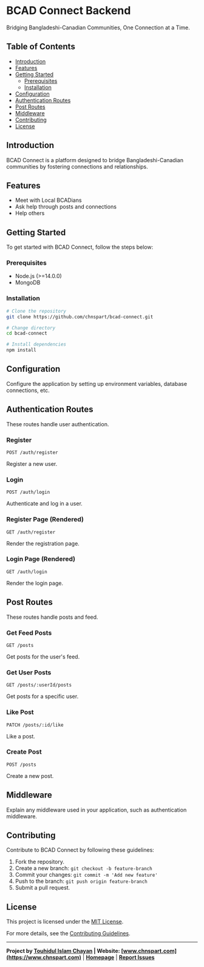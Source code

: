 
# BCAD Connect Backend

Bridging Bangladeshi-Canadian Communities, One Connection at a Time.

## Table of Contents

- [Introduction](#introduction)
- [Features](#features)
- [Getting Started](#getting-started)
  - [Prerequisites](#prerequisites)
  - [Installation](#installation)
- [Configuration](#configuration)
- [Authentication Routes](#authentication-routes)
- [Post Routes](#post-routes)
- [Middleware](#middleware)
- [Contributing](#contributing)
- [License](#license)

## Introduction

BCAD Connect is a platform designed to bridge Bangladeshi-Canadian communities by fostering connections and relationships.

## Features

- Meet with Local BCADians
- Ask help through posts and connections
- Help others

## Getting Started

To get started with BCAD Connect, follow the steps below:

### Prerequisites

- Node.js (>=14.0.0)
- MongoDB

### Installation

```bash
# Clone the repository
git clone https://github.com/chnspart/bcad-connect.git

# Change directory
cd bcad-connect

# Install dependencies
npm install
```

## Configuration

Configure the application by setting up environment variables, database connections, etc.

## Authentication Routes

These routes handle user authentication.

### Register

```http
POST /auth/register
```

Register a new user.

### Login

```http
POST /auth/login
```

Authenticate and log in a user.

### Register Page (Rendered)

```http
GET /auth/register
```

Render the registration page.

### Login Page (Rendered)

```http
GET /auth/login
```

Render the login page.

## Post Routes

These routes handle posts and feed.

### Get Feed Posts

```http
GET /posts
```

Get posts for the user's feed.

### Get User Posts

```http
GET /posts/:userId/posts
```

Get posts for a specific user.

### Like Post

```http
PATCH /posts/:id/like
```

Like a post.

### Create Post

```http
POST /posts
```

Create a new post.

## Middleware

Explain any middleware used in your application, such as authentication middleware.

## Contributing

Contribute to BCAD Connect by following these guidelines:

1. Fork the repository.
2. Create a new branch: `git checkout -b feature-branch`
3. Commit your changes: `git commit -m 'Add new feature'`
4. Push to the branch: `git push origin feature-branch`
5. Submit a pull request.

## License

This project is licensed under the [MIT License](LICENSE).

For more details, see the [Contributing Guidelines](CONTRIBUTING.md).

---

**Project by [Touhidul Islam Chayan](https://github.com/chnspart) | Website: [www.chnspart.com](https://www.chnspart.com)** | **[Homepage](https://github.com/chnspart/bcad-connect)** | **[Report Issues](https://github.com/chnspart/bcad-connect/issues)**
